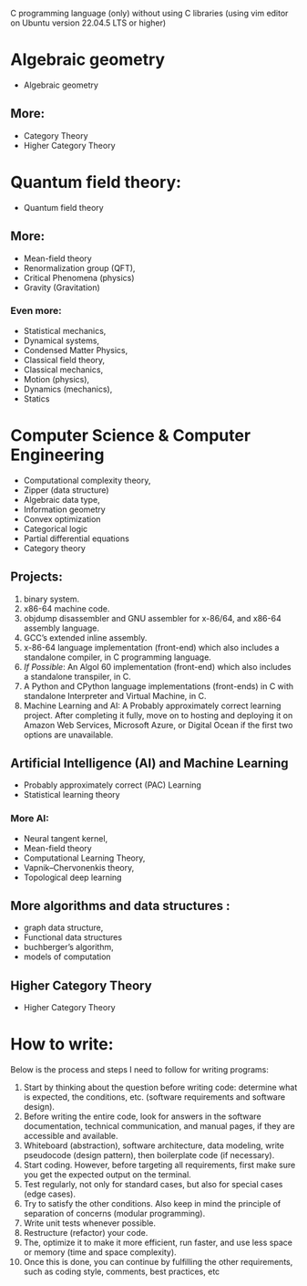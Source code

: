 C programming language (only) without using C libraries (using vim editor on Ubuntu version 22.04.5 LTS or higher)

# Algebraic geometry
- Algebraic geometry
## More:
- Category Theory
- Higher Category Theory 

# Quantum field theory:
- Quantum field theory
## More:
- Mean-field theory
- Renormalization group (QFT), 
- Critical Phenomena (physics)
- Gravity (Gravitation)
### Even more:
- Statistical mechanics, 
- Dynamical systems, 
- Condensed Matter Physics, 
- Classical field theory, 
- Classical mechanics, 
- Motion (physics), 
- Dynamics (mechanics), 
- Statics

# Computer Science & Computer Engineering
- Computational complexity theory,
- Zipper (data structure)
- Algebraic data type, 
- Information geometry 
- Convex optimization 
- Categorical logic
- Partial differential equations
- Category theory

## Projects:
1. binary system. 
2. x86-64 machine code. 
3. objdump disassembler and GNU assembler for x-86/64, and x86-64 assembly language. 
4. GCC’s extended inline assembly.
5. x-86-64 language implementation (front-end) which also includes a standalone compiler, in C programming language. 
6. *If Possible*: An Algol 60 implementation (front-end) which also includes a standalone transpiler, in C. 
7. A Python and CPython language implementations (front-ends) in C with standalone Interpreter and Virtual Machine, in C.   
8. Machine Learning and AI: A Probably approximately correct learning project. After completing it fully, move on to hosting and deploying it on Amazon Web Services, Microsoft Azure, or Digital Ocean if the first two options are unavailable.


## Artificial Intelligence (AI) and Machine Learning
- Probably approximately correct (PAC) Learning
- Statistical learning theory

### More AI:
- Neural tangent kernel, 
- Mean-field theory
- Computational Learning Theory, 
- Vapnik–Chervonenkis theory,  
- Topological deep learning

## More algorithms and data structures :
- graph data structure,
- Functional data structures
- buchberger’s algorithm, 
- models of computation

## Higher Category Theory 
- Higher Category Theory 

# How to write:

Below is the process and steps I need to follow for writing programs: 
1. Start by thinking about the question before writing code: determine what is expected, the conditions, etc. (software requirements and software design). 
2. Before writing the entire code, look for answers in the software documentation, technical communication, and manual pages, if they are accessible and available. 
3. Whiteboard (abstraction), software architecture, data modeling, write pseudocode (design pattern), then boilerplate code (if necessary). 
4. Start coding. However, before targeting all requirements, first make sure you get the expected output on the terminal. 
5. Test regularly, not only for standard cases, but also for special cases (edge cases). 
6. Try to satisfy the other conditions. Also keep in mind the principle of separation of concerns (modular programming). 
7. Write unit tests whenever possible. 
8. Restructure (refactor) your code. 
9. The, optimize it to make it more efficient, run faster, and use less space or memory (time and space complexity). 
10. Once this is done, you can continue by fulfilling the other requirements, such as coding style, comments, best practices, etc
